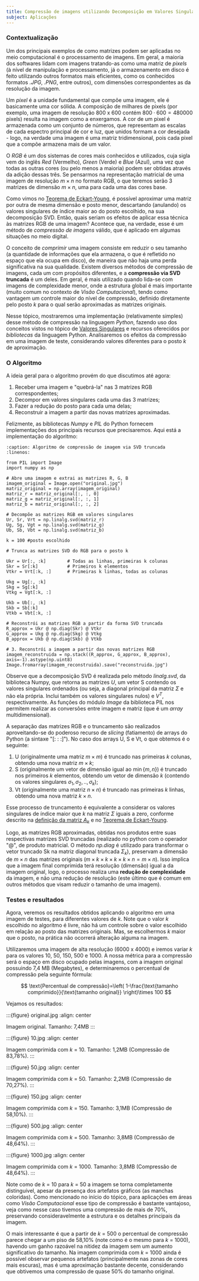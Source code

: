 ```yaml
---
title: Compressão de imagens utilizando Decomposição em Valores Singulares
subject: Aplicações
---
```


### Contextualização

Um dos principais exemplos de como matrizes podem ser aplicadas no meio computacional é o processamento de imagens. Em geral, a maioria dos softwares lidam com imagens tratando-as como uma matriz de *pixels* (à nível de manipulação e processamento, já o armazenamento em disco é feito utilizando outros formatos mais eficientes, como os conhecidos formatos *.JPG*, *.PNG*, entre outros), com dimensões correspondentes as da resolução da imagem. 

Um *pixel* é a unidade fundamental que compõe uma imagem, ele é basicamente uma cor sólida. A composição de milhares de pixels (por exemplo, uma imagem de resolução 800 x 600 contém $800\cdot 600=480000$ pixels) resulta na imagem como a enxergamos. A cor de um pixel é armazenada como um conjunto de números, que representam as escalas de cada espectro principal de cor e luz, que unidos formam a cor desejada - logo, na verdade uma imagem é uma matriz tridimensional, pois cada pixel que a compõe armazena mais de um valor. 

O *RGB* é um dos sistemas de cores mais conhecidos e utilizados, cuja sigla vem do inglês *Red* (Vermelho), *Green* (Verde) e *Blue* (Azul), uma vez que todas as outras cores (ou pelo menos a maioria) podem ser obtidas através da adição dessas três. Se pensarmos na representação matricial de uma imagem de resolução $m\times n$ no formato RGB, o que teremos serão 3 matrizes de dimensão $m\times n$, uma para cada uma das cores base.

Como vimos no [Teorema de Eckart-Young](#teo-eckart-young), é possível aproximar uma matriz por outra de mesma dimensão e posto menor, descartando (anulando) os valores singulares de índice maior ao do posto escolhido, na sua decomposição SVD. Então, quais seriam os efeitos de aplicar essa técnica às matrizes RGB de uma imagem? Acontece que, na verdade, esse é um método de *compressão de imagens* válido, que é aplicado em algumas situações no meio digital.

O conceito de *comprimir* uma imagem consiste em reduzir o seu tamanho (a quantidade de informações que ela armazena, o que é refletido no espaço que ela ocupa em disco), de maneira que não haja uma perda significativa na sua qualidade. Existem diversos métodos de compressão de imagens, cada um com propósitos diferentes, e a **compressão via SVD truncada** é um deles. Em geral, é mais utilizado quando lida-se com imagens de complexidade menor, onde a estrutura global é mais importante (muito comum no contexto de *Visão Computacional*), tendo como vantagem um controle maior do nível de compressão, definido diretamente pelo posto $k$ para o qual serão aproximadas as matrizes originais.

Nesse tópico, mostraremos uma implementação (relativamente simples) desse método de compressão na linguagem *Python*, fazendo uso dos conceitos vistos no tópico de [Valores Singulares](../topicos/valores-singulares.md) e recursos oferecidos por *bibliotecas* da linguagem Python. Analisaremos os efeitos da compressão em uma imagem de teste, considerando valores diferentes para o posto $k$ de aproximação.

### O Algoritmo

A ideia geral para o algoritmo provém do que discutimos até agora:

1. Receber uma imagem e "quebrá-la" nas 3 matrizes RGB correspondentes;
2. Decompor em valores singulares cada uma das 3 matrizes;
3. Fazer a redução do posto para cada uma delas;
4. Reconstruir a imagem a partir das novas matrizes aproximadas.

Felizmente, as bibliotecas *Numpy* e *PIL* do Python fornecem implementações dos principais recursos que precisaremos. Aqui está a implementação do algoritmo: 

```{code-block} python
:caption: Algoritmo de compressão de imagem via SVD truncada
:linenos:

from PIL import Image
import numpy as np

# Abre uma imagem e extrai as matrizes R, G, B
imagem_original = Image.open("original.jpg")
matriz_original = np.array(imagem_original)
matriz_r = matriz_original[:, :, 0]
matriz_g = matriz_original[:, :, 1]
matriz_b = matriz_original[:, :, 2]

# Decompõe as matrizes RGB em valores singulares
Ur, Sr, Vrt = np.linalg.svd(matriz_r)
Ug, Sg, Vgt = np.linalg.svd(matriz_g)
Ub, Sb, Vbt = np.linalg.svd(matriz_b)

k = 100 #posto escolhido

# Trunca as matrizes SVD do RGB para o posto k

Ukr = Ur[:, :k]        # Todas as linhas, primeiras k colunas
Skr = Sr[:k]           # Primeiros k elementos
Vtkr = Vrt[:k, :]      # Primeiras k linhas, todas as colunas

Ukg = Ug[:, :k]
Skg = Sg[:k]
Vtkg = Vgt[:k, :]

Ukb = Ub[:, :k]
Skb = Sb[:k]
Vtkb = Vbt[:k, :]

# Reconstrói as matrizes RGB a partir da forma SVD truncada
R_approx = Ukr @ np.diag(Skr) @ Vtkr
G_approx = Ukg @ np.diag(Skg) @ Vtkg
B_approx = Ukb @ np.diag(Skb) @ Vtkb

# 3. Reconstrói a imagem a partir das novas matrizes RGB 
imagem_reconstruida = np.stack((R_approx, G_approx, B_approx), axis=-1).astype(np.uint8)
Image.fromarray(imagem_reconstruida).save("reconstruida.jpg")

```

Observe que a decomposição SVD é realizada pelo método *linalg.svd*, da biblioteca Numpy, que retorna as matrizes $U$, um vetor S contendo os valores singulares ordenados (ou seja, a diagonal principal da matriz $\Sigma$ e não ela própria. Inclui também os valores singulares nulos) e $V^{T}$, respectivamente. As funções do módulo *Image* da biblioteca PIL nos permitem realizar as conversões entre imagem e matriz (que é um *array* multidimensional). 

A separação das matrizes RGB e o truncamento são realizados aproveitando-se do poderoso recurso de *slicing* (fatiamento) de arrays do Python (a sintaxe "[: : :]"). No caso dos arrays U, S e Vt, o que obtemos é o seguinte:

1. U (originalmente uma matriz $m\times m$) é truncado nas primeiras $k$ colunas, obtendo uma nova matriz $m\times k$;
2. S (originalmente um vetor de dimensão igual ao $\min\{ m,n \}$) é truncado nos primeiros $k$ elementos, obtendo um vetor de dimensão $k$ (contendo os valores singulares $\sigma_{1},\sigma_{2},..,\sigma_{k}$);
3. Vt (originalmente uma matriz $n\times n$) é truncado nas primeiras $k$ linhas, obtendo uma nova matriz $k\times n$.

Esse processo de truncamento é equivalente a considerar os valores singulares de índice maior que $k$ na matriz $\Sigma$ iguais a zero, conforme descrito na [definição da matriz $A_{k}$](#def-matrizak-eckart-young) e no [Teorema de Eckart-Young](#teo-eckart-young).

Logo, as matrizes RGB aproximadas, obtidas nos produtos entre suas respectivas matrizes SVD truncadas (realizado no python com o operador "@", de produto matricial. O método *np.diag* é utilizado para transformar o vetor truncado Sk na matriz diagonal truncada $\Sigma_{k}$), preservam a dimensão de $m\times n$ das matrizes originais ($m\times k\times k\times k\times k \times n=m\times n$). Isso implica que a imagem final comprimida terá resolução (dimensão) igual a da imagem original, logo, o processo realiza uma **redução de complexidade** da imagem, e não uma redução de resolução (este último que é comum em outros métodos que visam reduzir o tamanho de uma imagem).

### Testes e resultados

Agora, veremos os resultados obtidos aplicando o algoritmo em uma imagem de testes, para diferentes valores de $k$. Note que o valor $k$ escolhido no algoritmo é livre, não há um controle sobre o valor escolhido em relação ao posto das matrizes originais. Mas, se escolhermos $k$ maior que o posto, na prática não ocorrerá alteração alguma na imagem. 

Utilizaremos uma imagem de alta resolução (6000 x 4000) e iremos variar $k$ para os valores 10, 50, 150, 500 e 1000. A nossa métrica para a compressão será o espaço em disco ocupado pelas imagens, com a imagem original possuindo 7,4 MB (Megabytes), e determinaremos o percentual de compressão pela seguinte fórmula:

$$
\text{Percentual de compressão}=\left( 1-\frac{\text{tamanho comprimido}}{\text{tamanho original}} \right)\times 100
$$

Vejamos os resultados:

:::{figure} original.jpg
:align: center

Imagem original. Tamanho: 7,4MB
:::

:::{figure} 10.jpg
:align: center

Imagem comprimida com $k$ = 10. Tamanho: 1,2MB (Compressão de 83,78%).
:::

:::{figure} 50.jpg
:align: center

Imagem comprimida com $k$ = 50. Tamanho: 2,2MB (Compressão de 70,27%).
:::

:::{figure} 150.jpg
:align: center

Imagem comprimida com $k$ = 150. Tamanho: 3,1MB (Compressão de 58,10%).
:::

:::{figure} 500.jpg
:align: center

Imagem comprimida com $k$ = 500. Tamanho: 3,8MB (Compressão de 48,64%).
:::

:::{figure} 1000.jpg
:align: center

Imagem comprimida com $k$ = 1000. Tamanho: 3,8MB (Compressão de 48,64%).
:::

Note como de $k$ = 10 para $k$ = 50 a imagem se torna completamente distinguível, apesar da presença dos artefatos gráficos (as manchas coloridas). Como mencionado no início do tópico, para aplicações em áreas como *Visão Computacional* esse tipo de compressão é bastante vantajoso, veja como nesse caso tivemos uma compressão de mais de 70%, preservando consideravelmente a estrutura e os detalhes principais da imagem.

O mais interessante é que a partir de $k$ = 500 o percentual de compressão parece chegar a um piso de 58,10% (note como é o mesmo para $k$ = 1000), havendo um ganho razoável na nitidez da imagem sem um aumento significativo do tamanho. Na imagem comprimida com $k$ = 1000 ainda é possível observar pequenos artefatos (principalmente nas zonas de cores mais escuras), mas é uma aproximação bastante decente, considerando que obtivemos uma compressão de quase 50% do tamanho original.
